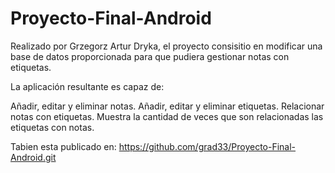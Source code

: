 # Proyecto-Final-Android


  Realizado por Grzegorz Artur Dryka, el proyecto consisitio en modificar una base de datos proporcionada para que pudiera gestionar notas con etiquetas.
  
  La aplicación resultante es capaz de:

Añadir, editar y eliminar notas.
Añadir, editar y eliminar etiquetas.
Relacionar notas con etiquetas.
Muestra la cantidad de veces que son relacionadas las etiquetas con notas.

Tabien esta publicado en: https://github.com/grad33/Proyecto-Final-Android.git
